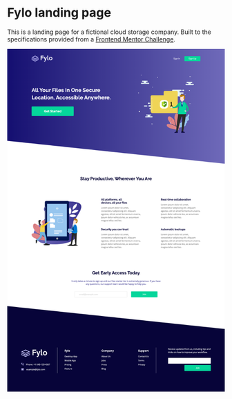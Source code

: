 # Fylo landing page

This is a landing page for a fictional cloud storage company. Built to the specifications provided from a [Frontend Mentor Challenge](https://www.frontendmentor.io).

![Screenshot](/images/screenshot.png)
